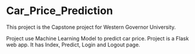 # Car_Price_Prediction

This project is the Capstone project for Western Governor University.

Project use Machine Learning Model to predict car price.
Project is a Flask web app. It has Index, Predict, Login and Logout page.

